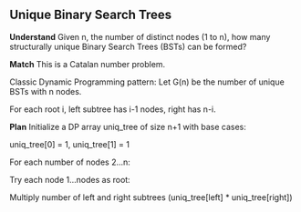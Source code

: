 ## Unique Binary Search Trees
**Understand**
Given n, the number of distinct nodes (1 to n), how many structurally unique Binary Search Trees (BSTs) can be formed?

**Match**
This is a Catalan number problem.

Classic Dynamic Programming pattern:
Let G(n) be the number of unique BSTs with n nodes.

For each root i, left subtree has i-1 nodes, right has n-i.

**Plan**
Initialize a DP array uniq_tree of size n+1 with base cases:

uniq_tree[0] = 1, uniq_tree[1] = 1

For each number of nodes 2...n:

Try each node 1...nodes as root:

Multiply number of left and right subtrees (uniq_tree[left] * uniq_tree[right])